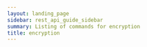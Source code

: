 ```yaml
---
layout: landing_page
sidebar: rest_api_guide_sidebar
summary: Listing of commands for encryption
title: encryption
---
```

